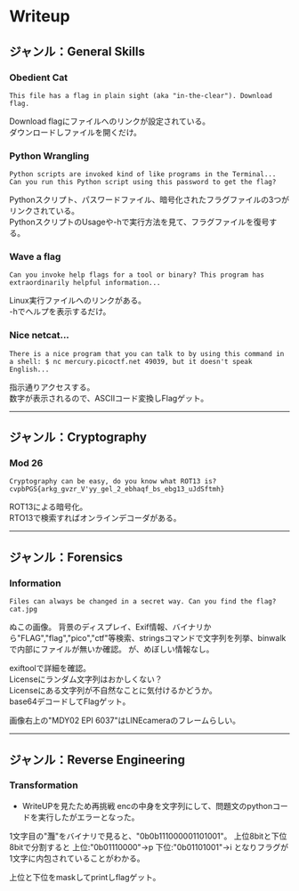 # Writeup

## ジャンル：General Skills
### Obedient Cat
```
This file has a flag in plain sight (aka "in-the-clear"). Download flag.
```

Download flagにファイルへのリンクが設定されている。  
ダウンロードしファイルを開くだけ。

### Python Wrangling
```
Python scripts are invoked kind of like programs in the Terminal...
Can you run this Python script using this password to get the flag?
```

Pythonスクリプト、パスワードファイル、暗号化されたフラグファイルの3つがリンクされている。  
PythonスクリプトのUsageや-hで実行方法を見て、フラグファイルを復号する。  

### Wave a flag
```
Can you invoke help flags for a tool or binary? This program has extraordinarily helpful information...
```

Linux実行ファイルへのリンクがある。  
-hでヘルプを表示するだけ。  

### Nice netcat...
```
There is a nice program that you can talk to by using this command in a shell: $ nc mercury.picoctf.net 49039, but it doesn't speak English...
```
指示通りアクセスする。  
数字が表示されるので、ASCIIコード変換しFlagゲット。

-----

## ジャンル：Cryptography
### Mod 26
```
Cryptography can be easy, do you know what ROT13 is?
cvpbPGS{arkg_gvzr_V'yy_gel_2_ebhaqf_bs_ebg13_uJdSftmh}
```

ROT13による暗号化。  
RTO13で検索すればオンラインデコーダがある。


------

## ジャンル：Forensics
### Information
```
Files can always be changed in a secret way. Can you find the flag? cat.jpg
```

ぬこの画像。
背景のディスプレイ、Exif情報、バイナリから"FLAG","flag","pico","ctf"等検索、stringsコマンドで文字列を列挙、binwalkで内部にファイルが無いか確認。
が、めぼしい情報なし。  

exiftoolで詳細を確認。  
Licenseにランダム文字列はおかしくない？  
Licenseにある文字列が不自然なことに気付けるかどうか。  
base64デコードしてFlagゲット。

画像右上の"MDY02 EPI 6037"はLINEcameraのフレームらしい。


-------
## ジャンル：Reverse Engineering
### Transformation
* WriteUPを見たため再挑戦
encの中身を文字列にして、問題文のpythonコードを実行したがエラーとなった。

1文字目の"灩"をバイナリで見ると、"0b0b111000001101001"。
上位8bitと下位8bitで分割すると
上位:"0b01110000"->p
下位:"0b01101001"->i
となりフラグが1文字に内包されていることがわかる。

上位と下位をmaskしてprintしflagゲット。
